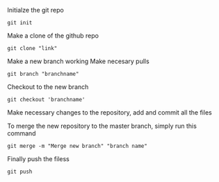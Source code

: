 Initialze the git repo

```[bash]
git init
```

Make a clone of the github repo

```
git clone "link"
```

Make a new branch working
Make necesary pulls 

```
git branch "branchname"
```

Checkout to the new branch
```
git checkout 'branchname'
```
Make necessary changes to the repository, add and commit all the files 

To merge the new repository to the master branch, simply run this command
```
git merge -m "Merge new branch" "branch name"
```
Finally push the filess

```
git push
```